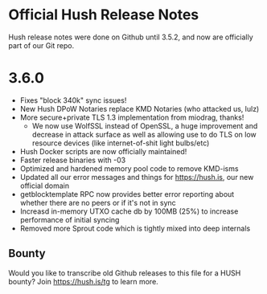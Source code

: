 # Official Hush Release Notes

Hush release notes were done on Github until 3.5.2,
and now are officially part of our Git repo.

# 3.6.0

  * Fixes "block 340k" sync issues!
  * New Hush DPoW Notaries replace KMD Notaries (who attacked us, lulz)
  * More secure+private TLS 1.3 implementation from miodrag, thanks!
    * We now use WolfSSL instead of OpenSSL, a huge improvement and
      decrease in attack surface as well as allowing use to do TLS
      on low resource devices (like internet-of-shit light bulbs/etc)
  * Hush Docker scripts are now officially maintained!
  * Faster release binaries with -03
  * Optimized and hardened memory pool code to remove KMD-isms
  * Updated all our error messages and things for https://hush.is,
    our new official domain
  * getblocktemplate RPC now provides better error reporting about
    whether there are no peers or if it's not in sync
  * Increasd in-memory UTXO cache db by 100MB (25%) to increase
    performance of initial syncing
  * Removed more Sprout code which is tightly mixed into deep internals


## Bounty

Would you like to transcribe old Github releases to this file for a HUSH
bounty? Join https://hush.is/tg to learn more.

